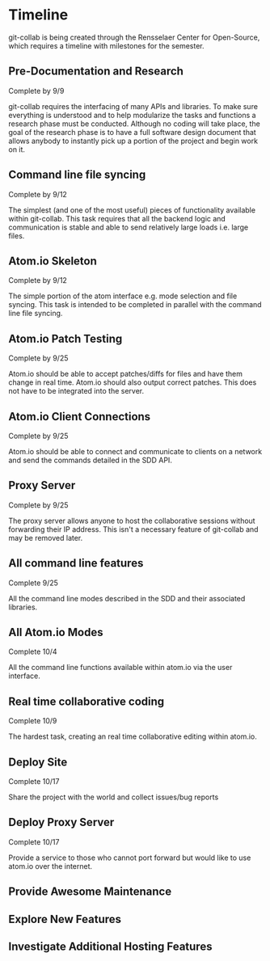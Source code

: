 # Timeline

git-collab is being created through the Rensselaer Center for Open-Source, which requires a timeline with milestones for the semester.

## Pre-Documentation and Research

Complete by 9/9

git-collab requires the interfacing of many APIs and libraries. To make sure everything is understood and to help modularize the tasks and functions a research phase must be conducted. Although no coding will take place, the goal of the research phase is to have a full software design document that allows anybody to instantly pick up a portion of the project and begin work on it.

## Command line file syncing

Complete by 9/12

The simplest (and one of the most useful) pieces of functionality available within git-collab. This task requires that all the backend logic and communication is stable and able to send relatively large loads i.e. large files.

## Atom.io Skeleton

Complete by 9/12

The simple portion of the atom interface e.g. mode selection and file syncing. This task is intended to be completed in parallel with the command line file syncing.

## Atom.io Patch Testing

Complete by 9/25

Atom.io should be able to accept patches/diffs for files and have them change in real time. Atom.io should also output correct patches. This does not have to be integrated into the server.

## Atom.io Client Connections

Complete by 9/25

Atom.io should be able to connect and communicate to clients on a network and send the commands detailed in the SDD API.

## Proxy Server

Complete by 9/25

The proxy server allows anyone to host the collaborative sessions without forwarding their IP address. This isn't a necessary feature of git-collab and may be removed later.

## All command line features

Complete 9/25

All the command line modes described in the SDD and their associated libraries.

## All Atom.io Modes

Complete 10/4

All the command line functions available within atom.io via the user interface.

## Real time collaborative coding

Complete 10/9

The hardest task, creating an real time collaborative editing within atom.io.

## Deploy Site

Complete 10/17

Share the project with the world and collect issues/bug reports

## Deploy Proxy Server

Complete 10/17

Provide a service to those who cannot port forward but would like to use atom.io over the internet.

## Provide Awesome Maintenance

## Explore New Features

## Investigate Additional Hosting Features
